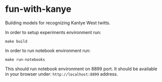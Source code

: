 # fun-with-kanye
Building models for recognizing Kantye West twitts.

In order to setup experiments environment run:

    make build


In order to run notebook environment run:

    make run-notebooks

This should run notebook environment on 8899 port. It should be available in your browser under: `http://localhost:8899` address. 
